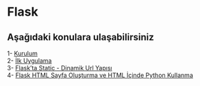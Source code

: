 # Flask
## Aşağıdaki konulara ulaşabilirsiniz

1- [Kurulum](https://github.com/rumeysaustun/Flask/blob/main/1-%20Kurulum.md) <br>
2- [İlk Uygulama](https://github.com/rumeysaustun/Flask/blob/main/2-%20İlk%20Uygulama.md) <br>
3- [Flask’ta Static - Dinamik Url Yapısı](https://github.com/rumeysaustun/Flask/blob/main/3-%20Flask’ta%20Static%20-%20Dinamik%20Url%20Yapısı.md) <br>
4- [Flask HTML Sayfa Oluşturma ve HTML İçinde Python Kullanma](https://github.com/rumeysaustun/Flask/blob/main/4-%20Flask%20HTML%20Sayfa%20Oluşturma%20ve%20HTML%20İçinde%20Python%20Kullanma.md)<br>
